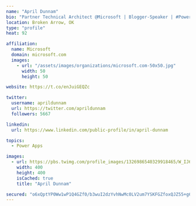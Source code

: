```yaml
---
name: "April Dunnam"
bio: "Partner Technical Architect @Microsoft | Blogger-Speaker | #PowerApps, #PowerAutomate, #Office365, #SharePoint | #WIT | #Karaoke Queen"
location: Broken Arrow, OK
type: "profile"
heat: 92

affiliation:
  name: Microsoft
  domain: microsoft.com
  images:
    - url: "/assets/images/organizations/microsoft.com-50x50.jpg"
      width: 50
      height: 50

website: https://t.co/enJuiGEQZc

twitter:
  username: aprildunnam
  url: https://twitter.com/aprildunnam
  followers: 5667

linkedin:
  url: https://www.linkedin.com/public-profile/in/april-dunnam

topics:
  - Power Apps

images:
  - url: https://pbs.twimg.com/profile_images/1326986540329918465/W_IJ6Ih2_400x400.jpg
    width: 400
    height: 400
    isCached: true
    title: "April Dunnam"

secured: "o6xQptYP0Ww1wP1Q4GZf0/b3wuI2dzYvhNwMc0LV2um7YSKFGZfoxQJZ55+g6U/MINjNOg5AjoFEv2FS1+bh3gSFCKB7aO2wVtmwr6EQkhYnTrmv8JPfLyRtQ795oJfOEl1daI6nRHiWgzCDroWHKTvrqZL9M1u2y5YnLlNLr12S09O43Kz/RWctPbWMIohCbCmTCX4JwYuKBCoITn0IpC7UoeJR/6AzSqxKkPTVNTSLUvf/IsYcDgk6M6uDTDiSO337YhPos3WkyAjLQMehksTtUT9F17QJDqwqdJ/qRVrcErp1uP4+c19EtulOc+alM32tmoSrWYSMWXV4hzBhJfzV6ljbYjlNvKgl6ZoAIKzY6Xji9xyclqE9k05vcqp3xe/1oQyuliEPyXKXY+B9SZ2rm5CvyciXwS3vjmJ3njc=;UwPMl3wtUYSe8xUGZXQQvg=="
---
```



